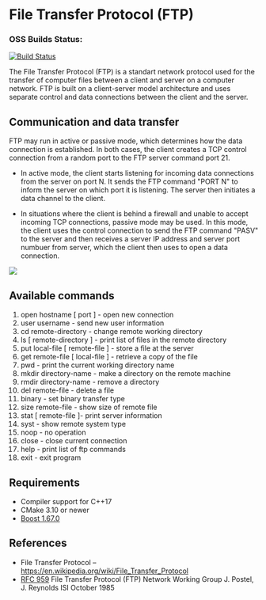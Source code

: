 # File Transfer Protocol (FTP)

<h3> OSS Builds Status: </h3>

[![Build Status](https://travis-ci.org/deniskovalchuk/ftp-client.svg?branch=master)](https://travis-ci.org/deniskovalchuk/ftp-client)

The File Transfer Protocol (FTP) is a standart network protocol used for the transfer of computer files between a client and server on a computer network.
FTP is built on a client-server model architecture and uses separate control and data connections between the client and the server. 

<h2>Communication and data transfer</h2>

FTP may run in active or passive mode, which determines how the data connection is established. In both cases, the client creates a TCP control connection from a random port to the FTP server command port 21.

* In active mode, the client starts listening for incoming data connections from the server on port N. It sends the FTP command "PORT N" to inform the server on which port it is listening. The server then initiates a data channel to the client.

* In situations where the client is behind a firewall and unable to accept incoming TCP connections, passive mode may be used. In this mode, the client uses the control connection to send the FTP command "PASV" to the server and then receives a server IP address and server port numbuer from server, which the client then uses to open a data connection.

<img src="https://gist.githubusercontent.com/deniskovalchuk/189715f827a8a6a310fdd06755b11175/raw/aa40d30ab9ae2b148e996090649402f3a91a418f/ftp_modes.png">

<h2>Available commands</h2>
<ol>
  <li>open hostname [ port ] - open new connection</li>
  <li>user username - send new user information</li>
  <li>cd remote-directory - change remote working directory</li>
  <li>ls [ remote-directory ] - print list of files in the remote directory</li>
  <li>put local-file [ remote-file ] - store a file at the server</li>
  <li>get remote-file [ local-file ] - retrieve a copy of the file</li>
  <li>pwd - print the current working directory name</li>
  <li>mkdir directory-name - make a directory on the remote machine</li>
  <li>rmdir directory-name - remove a directory</li>
  <li>del remote-file - delete a file</li>
  <li>binary - set binary transfer type</li>
  <li>size remote-file - show size of remote file</li>
  <li>stat [ remote-file ]- print server information</li>
  <li>syst - show remote system type</li>
  <li>noop - no operation</li>
  <li>close - close current connection</li>
  <li>help - print list of ftp commands</li>
  <li>exit - exit program</li>
</ol>

<h2>Requirements</h2>

* Compiler support for C++17
* CMake 3.10 or newer
* <a href="https://www.boost.org/users/history/version_1_67_0.html" target="_blank">Boost 1.67.0</a>

<h2>References</h2>

* File Transfer Protocol – https://en.wikipedia.org/wiki/File_Transfer_Protocol
* <a href="https://github.com/deniskovalchuk/file-transfer-protocol/blob/master/RFC959.txt">RFC 959</a> File Transfer Protocol (FTP) Network Working Group J. Postel, J. Reynolds ISI October 1985
